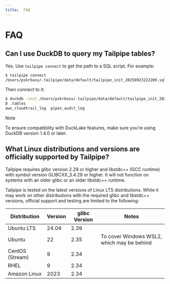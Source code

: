 ```yaml
---
title:  FAQ
---
```


# FAQ

## Can I use DuckDB to query my Tailpipe tables?

Yes. Use `tailpipe connect` to get the path to a SQL script. For example:

```bash
$ tailpipe connect
/Users/pskrbasu/.tailpipe/data/default/tailpipe_init_20250923222209.sql
```

Then connect to it:

```bash
$ duckdb -init /Users/pskrbasu/.tailpipe/data/default/tailpipe_init_20250923222209.sql
D .tables
aws_cloudtrail_log  pipes_audit_log
```

> [!NOTE]
> To ensure compatibility with DuckLake features, make sure you’re using DuckDB version 1.4.0 or later.



<!--
## Can I define more than one partition per table?

Yes. In this example, the `aws_cloudtrail_log` table has two partitions, one for each of two AWS accounts.

```hcl
connection "aws" "12345" {
  profile = "SSO-12345"
  regions = ["*"]
}

connection "aws" "6789" {
  profile = "SSO-6789"
  regions = ["*"]
}

partition "aws_cloudtrail_log" "12345" {
  source "aws_s3_bucket" {
    connection = connection.aws.12345
    bucket     = "aws-cloudtrail-logs-12345"
    file_layout = "AWSLogs/%{NUMBER:account_id}/%{DATA}.json.gz"
  }
}

partition "aws_cloudtrail_log" "6789" {
  source "aws_s3_bucket" {
    connection = connection.aws.6789
    bucket     = "aws-cloudtrail-logs-6789"
    file_layout = "AWSLogs/%{NUMBER:account_id}/%{DATA}.json.gz"
  }
}
```

## Can I define multiple sources for a table?

Yes. In this example, the `aws_cloudtrail_log` table has one partition that encompasses two AWS accounts.

```hcl
connection "aws" "12345" {
  profile = "SSO-12345"
  regions = ["*"]
}

connection "aws" "6789" {
  profile = "SSO-6789"
  regions = ["*"]
}

partition "aws_cloudtrail_log" "cloudtrail_all" {
  source "aws_s3_bucket" {
    connection = connection.aws.12345
    bucket     = "aws-cloudtrail-logs-12345-2755fe67"
    file_layout = "AWSLogs/%{NUMBER:account_id}/%{DATA}.json.gz"
  }

  source "aws_s3_bucket" {
    connection = connection.aws.6789
    bucket     = "aws-cloudtrail-logs-6789-2755fe67"
    file_layout = "AWSLogs/%{NUMBER:account_id}/%{DATA}.json.gz"
  }
}
```

## What partition indexes are available for a table?

The `tp_index` value depends on how you have configured it in your [partition config](/docs/reference/config-files/partition). By default, `tp_index` is set to `"default"`, but you can configure it to specify a column whose value should be used as the partition index, as makes sense for the data. For AWS tables, you might set it to `account_id`.
-->

## What Linux distributions and versions are officially supported by Tailpipe?

Tailpipe requires glibc version 2.29 or higher and libstdc++ (GCC runtime) with symbol version GLIBCXX_3.4.29 or higher. It will not function on systems with an older glibc or an older libstdc++ runtime.

Tailpipe is tested on the latest versions of Linux LTS distributions. While it may work on other distributions with the required glibc and libstdc++ versions, official support and testing are limited to the following:


| Distribution       | Version | glibc Version | Notes                                                   |
|--------------------|---------|---------------|---------------------------------------------------------|
| Ubuntu LTS         | 24.04   | 2.39          |                                                         |
| Ubuntu             | 22      | 2.35          | To cover Windows WSL2, which may be behind              |
| CentOS (Stream)    | 9       | 2.34          |                                                         |
| RHEL               | 9       | 2.34          |                                                         |
| Amazon Linux       | 2023    | 2.34          |                                                         |